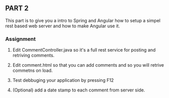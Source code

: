 ## PART 2 
This part is to give you a intro to Spring and Angular how to setup a simpel rest based web server and how to make Angular use it.


### Assignment

1. Edit CommentController.java so it's a full rest service for posting and retriving comments.


2. Edit comment.html so that you can add comments and so you will retrive commetns on load.

3. Test debbuging your application by pressing F12

4. (Optional) add a date stamp to each comment from server side.


